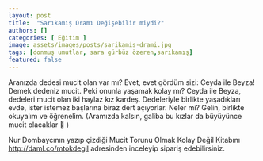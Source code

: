 ```yaml
---
layout: post
title:  "Sarıkamış Dramı Değişebilir miydi?"
authors: []
categories: [ Eğitim ]
image: assets/images/posts/sarikamis-drami.jpg
tags: [donmuş umutlar, sara gürbüz özeren,sarıkamış]
featured: false
---
```

Aranızda dedesi mucit olan var mı? Evet, evet gördüm sizi: Ceyda ile Beyza! Demek dedeniz mucit. Peki onunla yaşamak kolay mı? Ceyda ile Beyza, dedeleri mucit olan iki haylaz kız kardeş. Dedeleriyle birlikte yaşadıkları evde, ister istemez başlarına biraz dert açıyorlar. Neler mi? Gelin, birlikte okuyalım ve öğrenelim. (Aramızda kalsın, galiba bu kızlar da büyüyünce mucit olacaklar 🙂 )



Nur Dombaycının yazıp çizdiği Mucit Torunu Olmak Kolay Değil Kitabını <a href="http://daml.co/mtokdegil" target="_blank">http://daml.co/mtokdegil</a> adresinden inceleyip sipariş edebilirsiniz.
